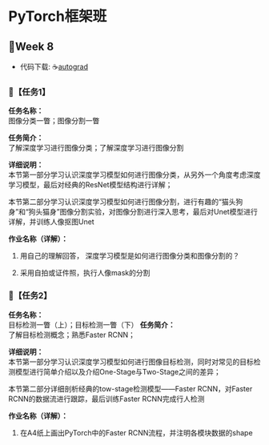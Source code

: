 # PyTorch框架班 

## 🎯Week 8
- 代码下载: ☕[autograd](https://github.com/JansonYuan/Pytorch-Camp/tree/master/hello%20pytorch)

### 🛴【任务1】

**任务名称：**  
图像分类一瞥；图像分割一瞥

**任务简介：**  
了解深度学习进行图像分类；了解深度学习进行图像分割

**详细说明：**  
本节第一部分学习认识深度学习模型如何进行图像分类，从另外一个角度考虑深度学习模型，最后对经典的ResNet模型结构进行详解；  

本节第二部分学习认识深度学习模型如何进行图像分割，进行有趣的“猫头狗身”和“狗头猫身”图像分割实验，对图像分割进行深入思考，最后对Unet模型进行详解，并训练人像抠图Unet

**作业名称（详解）：**  
1. 用自己的理解回答， 深度学习模型是如何进行图像分类和图像分割的？   

2. 采用自拍或证件照，执行人像mask的分割  


### 🛴【任务2】

**任务名称：**  
目标检测一瞥（上）；目标检测一瞥（下）
**任务简介：**  
了解目标检测概念；熟悉Faster RCNN；

**详细说明：**  
本节第一部分学习认识深度学习模型如何进行图像目标检测，同时对常见的目标检测模型进行简单介绍以及介绍One-Stage与Two-Stage之间的差异； 

本节第二部分详细剖析经典的tow-stage检测模型——Faster RCNN，对Faster RCNN的数据流进行跟踪，最后训练Faster RCNN完成行人检测

**作业名称（详解）：**  
1. 在A4纸上画出PyTorch中的Faster RCNN流程，并注明各模块数据的shape   
